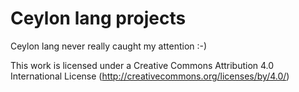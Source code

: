 # Ceylon lang projects #

Ceylon lang never really caught my attention :-)

This work is licensed under a Creative Commons Attribution 4.0 International License (http://creativecommons.org/licenses/by/4.0/)
